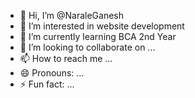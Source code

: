 - 👋 Hi, I’m @NaraleGanesh
- 👀 I’m interested in website development 
- 🌱 I’m currently learning BCA 2nd Year
- 💞️ I’m looking to collaborate on ...
- 📫 How to reach me ...
- 😄 Pronouns: ...
- ⚡ Fun fact: ...

<!---
NaraleGanesh/NaraleGanesh is a ✨ special ✨ repository because its `README.md` (this file) appears on your GitHub profile.
You can click the Preview link to take a look at your changes.
--->
